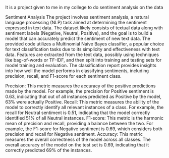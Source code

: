 It is a project given to me in my college to do sentiment analysis on the data

Sentiment Analysis
The project involves sentiment analysis, a natural language processing (NLP) task aimed at determining the sentiment expressed in text data.
The dataset likely consists of textual data along with sentiment labels (Negative, Neutral, Positive), and the goal is to build a model that can accurately predict the sentiment of new text data.
The provided code utilizes a Multinomial Naive Bayes classifier, a popular choice for text classification tasks due to its simplicity and effectiveness with text data.
Features are extracted from the text data, possibly using techniques like bag-of-words or TF-IDF, and then split into training and testing sets for model training and evaluation.
The classification report provides insights into how well the model performs in classifying sentiments, including precision, recall, and F1-score for each sentiment class.


Precision: This metric measures the accuracy of the positive predictions made by the model. For example, the precision for Positive sentiment is 0.63, indicating that out of all instances predicted as Positive by the model, 63% were actually Positive.
Recall: This metric measures the ability of the model to correctly identify all relevant instances of a class. For example, the recall for Neutral sentiment is 0.51, indicating that the model correctly identified 51% of all Neutral instances.
F1-score: This metric is the harmonic mean of precision and recall, providing a balance between the two. For example, the F1-score for Negative sentiment is 0.69, which considers both precision and recall for Negative sentiment.
Accuracy: This metric measures the overall correctness of the model across all classes. The overall accuracy of the model on the test set is 0.69, indicating that it correctly predicted 69% of the instances.

